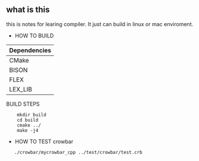 ## what is this
this is notes for learing compiler.
It just can build in linux or mac enviroment.
- HOW TO BUILD

| Dependencies |
|---|
|CMake|
|BISON|
|FLEX|
|LEX_LIB|

BUILD STEPS

```
	mkdir build
	cd build
	cmake ../
	make -j4
```

- HOW TO TEST crowbar

```
   ./crowbar/mycrowbar_cpp ../test/crowbar/test.crb
```